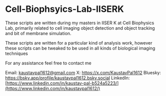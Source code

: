 # Cell-Biophsyics-Lab-IISERK
These scripts are written during my masters in IISER K at Cell Biophysics Lab, primarily related to cell imaging object detection and object tracking and bit of membrane simulation.

These scripts are written for a particular kind of analysis work, however these scripts can be tweaked to be used in all kinds of biological imaging techniques

For any assistance feel free to contact me 

Email: kaustavpal1612@gmail.com
X: https://x.com/KaustavPal1612
Bluesky: https://bsky.app/profile/kaustavpal1612.bsky.social
LinkedIn: [https://www.linkedin.com/in/kaustav-pal-b524a5223/](https://www.linkedin.com/in/kaustavpal1612/)
